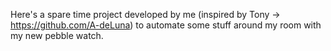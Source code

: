 Here's a spare time project developed by me (inspired by Tony -> https://github.com/A-deLuna) to automate some stuff around my room with my new pebble watch.
